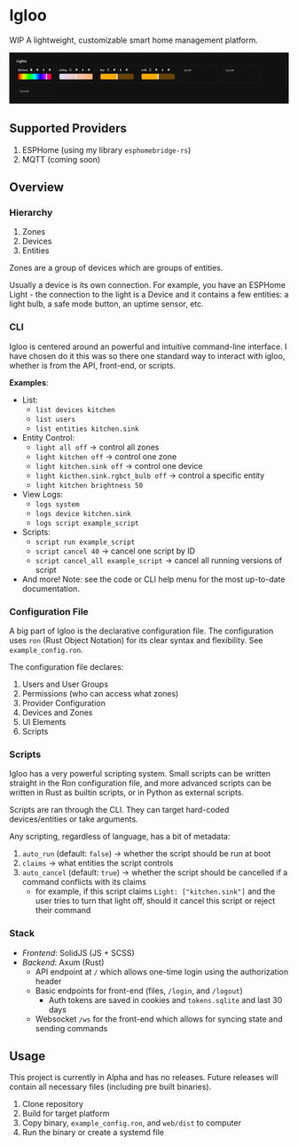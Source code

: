 # Igloo

WIP A lightweight, customizable smart home management platform.

![Screenshot of Dashboard](screenshot.png)

## Supported Providers
 1. ESPHome (using my library `esphomebridge-rs`)
 2. MQTT (coming soon)

## Overview
### Hierarchy
 1. Zones
 2. Devices
 3. Entities

Zones are a group of devices which are groups of entities.

Usually a device is its own connection.
For example, you have an ESPHome Light - the connection
to the light is a Device and it contains a few entities:
a light bulb, a safe mode button, an uptime sensor, etc.

### CLI
Igloo is centered around an powerful and intuitive command-line interface.
I have chosen do it this was so there one standard way to interact
with igloo, whether is from the API, front-end, or scripts.

**Examples**:
 - List:
     - `list devices kitchen`
     - `list users`
     - `list entities kitchen.sink`
 - Entity Control:
     - `light all off` -> control all zones
     - `light kitchen off` -> control one zone
     - `light kitchen.sink off` -> control one device
     - `light kicthen.sink.rgbct_bulb off` -> control a specific entity
     - `light kitchen brightness 50`
 - View Logs:
     - `logs system`
     - `logs device kitchen.sink`
     - `logs script example_script`
 - Scripts:
     - `script run example_script`
     - `script cancel 40` -> cancel one script by ID
     - `script cancel_all example_script` -> cancel all running versions of script
 - And more! Note: see the code or CLI help menu for the most up-to-date documentation.

### Configuration File
A big part of Igloo is the declarative configuration file.
The configuration uses `ron` (Rust Object Notation) for its
clear syntax and flexibility. See `example_config.ron`.

The configuration file declares:
 1. Users and User Groups
 2. Permissions (who can access what zones)
 3. Provider Configuration
 4. Devices and Zones
 5. UI Elements
 6. Scripts

### Scripts
Igloo has a very powerful scripting system. Small scripts
can be written straight in the Ron configuration file, and
more advanced scripts can be written in Rust as builtin scripts,
or in Python as external scripts.

Scripts are ran through the CLI.
They can target hard-coded devices/entities or take arguments.

Any scripting, regardless of language, has a bit of metadata:
 1. `auto_run` (default: `false`) -> whether the script should be run at boot
 2. `claims` -> what entities the script controls
 3. `auto_cancel` (default: `true`) -> whether the script should be cancelled if a command conflicts with its claims
    - for example, if this script claims `Light: ["kitchen.sink"]` and the user tries to turn that light off, should it cancel this script or reject their command

### Stack
 - *Frontend*: SolidJS (JS + SCSS)
 - *Backend*: Axum (Rust)
    - API endpoint at `/` which allows one-time login using the authorization header
    - Basic endpoints for front-end (files, `/login`, and `/logout`)
        - Auth tokens are saved in cookies and `tokens.sqlite` and last 30 days
    - Websocket `/ws` for the front-end which allows for syncing state and sending commands

## Usage
This project is currently in Alpha and has no releases.
Future releases will contain all necessary files (including pre built binaries).
 1. Clone repository
 2. Build for target platform
 3. Copy binary, `example_config.ron`, and `web/dist` to computer
 4. Run the binary or create a systemd file
